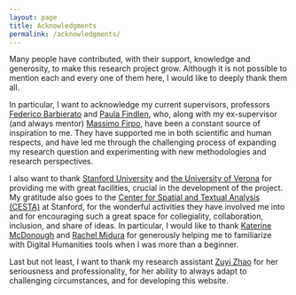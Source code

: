 ```yaml
---
layout: page
title: Acknowledgments
permalink: /acknowledgments/
---
```


Many people have contributed, with their support, knowledge and generosity, to make this research project grow. Although it is not possible to mention each and every one of them here, I would like to deeply thank them all.


In particular, I want to acknowledge my current supervisors, professors [Federico Barbierato](http://www.dcuci.univr.it/?ent=persona&id=2256&lang=en) and [Paula Findlen](https://history.stanford.edu/people/paula-findlen), who, along with my ex-supervisor (and always mentor) [Massimo Firpo](https://it.wikipedia.org/wiki/Massimo_Firpo), have been a constant source of inspiration to me. They have supported me in both scientific and human respects, and have led me through the challenging process of expanding my research question and experimenting with new methodologies and research perspectives.


I also want to thank [Stanford University](https://history.stanford.edu/) and [the University of Verona](http://www.dcuci.univr.it/?lang=en) for providing me with great facilities, crucial in the development of the project. My gratitude also goes to the [Center for Spatial and Textual Analysis (CESTA)](https://cesta.stanford.edu/) at Stanford, for the wonderful activities they have involved me into and for encouraging such a great space for collegiality, collaboration, inclusion, and share of ideas. In particular, I would like to thank [Katerine McDonough](https://library.stanford.edu/people/kmcdono2) and [Rachel Midura](https://history.stanford.edu/people/rachel-midura) for generously helping me to familiarize with Digital Humanities tools when I was more than a beginner.


Last but not least, I want to thank my research assistant [Zuyi Zhao](https://www.linkedin.com/in/zuyizhao/) for her seriousness and professionality, for her ability to always adapt to challenging circumstances, and for developing this website.
